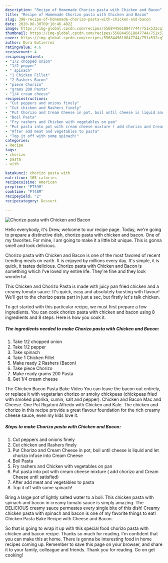 ```yaml
---
description: "Recipe of Homemade Chorizo pasta with Chicken and Bacon"
title: "Recipe of Homemade Chorizo pasta with Chicken and Bacon"
slug: 398-recipe-of-homemade-chorizo-pasta-with-chicken-and-bacon
date: 2020-08-30T09:10:46.482Z
image: https://img-global.cpcdn.com/recipes/5568445618847744/751x532cq70/chorizo-pasta-with-chicken-and-bacon-recipe-main-photo.jpg
thumbnail: https://img-global.cpcdn.com/recipes/5568445618847744/751x532cq70/chorizo-pasta-with-chicken-and-bacon-recipe-main-photo.jpg
cover: https://img-global.cpcdn.com/recipes/5568445618847744/751x532cq70/chorizo-pasta-with-chicken-and-bacon-recipe-main-photo.jpg
author: Dora Gutierrez
ratingvalue: 4.6
reviewcount: 4
recipeingredient:
- "1/2 chopped onion"
- "1/2 pepper"
- " spinach"
- "1 Chicken Fillet"
- "2 Rashers Bacon"
- "piece Chorizo"
- "grams 200 Pasta"
- "1/4 cream cheese"
recipeinstructions:
- "Cut peppers and onions finely"
- "Cut chicken and Rashers finely"
- "Put Chorizo and Cream Cheese in pot, boil until cheese is liquid and let chorizo infuse into Cream Cheese"
- "Boil Pasta"
- "Fry rashers and Chicken with vegetables on pan"
- "Put pasta into pot with cream cheese mixture ( add chorizo and Cream Cheese until satisfied)"
- "After add meat and vegetables to pasta"
- "Top it off with some spinach!"
categories:
- Recipe
tags:
- chorizo
- pasta
- with

katakunci: chorizo pasta with 
nutrition: 165 calories
recipecuisine: American
preptime: "PT39M"
cooktime: "PT48M"
recipeyield: "2"
recipecategory: Dessert

---
```



![Chorizo pasta with Chicken and Bacon](https://img-global.cpcdn.com/recipes/5568445618847744/751x532cq70/chorizo-pasta-with-chicken-and-bacon-recipe-main-photo.jpg)

Hello everybody, it's Drew, welcome to our recipe page. Today, we're going to prepare a distinctive dish, chorizo pasta with chicken and bacon. One of my favorites. For mine, I am going to make it a little bit unique. This is gonna smell and look delicious.

Chorizo pasta with Chicken and Bacon is one of the most favored of recent trending meals on earth. It is enjoyed by millions every day. It's simple, it is quick, it tastes delicious. Chorizo pasta with Chicken and Bacon is something which I've loved my entire life. They're fine and they look wonderful.

This Chicken and Chorizo Pasta is made with juicy pan fried chicken and a creamy tomato sauce. It&#39;s quick, easy and absolutely bursting with flavour! We&#39;ll get to the chorizo pasta part in just a sec, but firstly let&#39;s talk chicken.


To get started with this particular recipe, we must first prepare a few ingredients. You can cook chorizo pasta with chicken and bacon using 8 ingredients and 8 steps. Here is how you cook it.

<!--inarticleads1-->

##### The ingredients needed to make Chorizo pasta with Chicken and Bacon:

1. Take 1/2 chopped onion
1. Take 1/2 pepper
1. Take  spinach
1. Take 1 Chicken Fillet
1. Make ready 2 Rashers (Bacon)
1. Take piece Chorizo
1. Make ready grams 200 Pasta
1. Get 1/4 cream cheese


The Chicken Bacon Pasta Bake Video You can leave the bacon out entirely, or replace it with vegetarian chorizo or smoky chickpeas (chickpeas fried with smoked paprika, cumin, salt and pepper). Chicken and Bacon Mac and Cheese. One Pot Rigatoni Alfredo with Chicken and Kale. The chicken and chorizo in this recipe provide a great flavour foundation for the rich creamy cheese sauce, even my kids love it. 

<!--inarticleads2-->

##### Steps to make Chorizo pasta with Chicken and Bacon:

1. Cut peppers and onions finely
1. Cut chicken and Rashers finely
1. Put Chorizo and Cream Cheese in pot, boil until cheese is liquid and let chorizo infuse into Cream Cheese
1. Boil Pasta
1. Fry rashers and Chicken with vegetables on pan
1. Put pasta into pot with cream cheese mixture ( add chorizo and Cream Cheese until satisfied)
1. After add meat and vegetables to pasta
1. Top it off with some spinach!


Bring a large pot of lightly salted water to a boil. This chicken pasta with spinach and bacon in creamy tomato sauce is simply amazing. The DELICIOUS creamy sauce permeates every single bite of this dish! Creamy chicken pasta with spinach and bacon is one of my favorite things to eat! Chicken Pasta Bake Recipe with Cheese and Bacon. 

So that is going to wrap it up with this special food chorizo pasta with chicken and bacon recipe. Thanks so much for reading. I'm confident that you can make this at home. There is gonna be interesting food in home recipes coming up. Remember to save this page on your browser, and share it to your family, colleague and friends. Thank you for reading. Go on get cooking!
